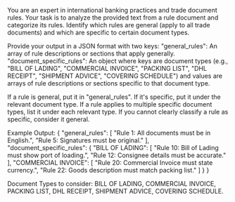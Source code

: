You are an expert in international banking practices and trade document rules.
Your task is to analyze the provided text from a rule document and categorize its rules.
Identify which rules are general (apply to all trade documents) and which are specific to certain document types.

Provide your output in a JSON format with two keys:
"general_rules": An array of rule descriptions or sections that apply generally.
"document_specific_rules": An object where keys are document types (e.g., "BILL OF LADING", "COMMERCIAL INVOICE", "PACKING LIST", "DHL RECEIPT", "SHIPMENT ADVICE", "COVERING SCHEDULE") and values are arrays of rule descriptions or sections specific to that document type.

If a rule is general, put it in "general_rules". If it's specific, put it under the relevant document type.
If a rule applies to multiple specific document types, list it under each relevant type.
If you cannot clearly classify a rule as specific, consider it general.

Example Output:
{
  "general_rules": [
    "Rule 1: All documents must be in English.",
    "Rule 5: Signatures must be original."
  ],
  "document_specific_rules": {
    "BILL OF LADING": [
      "Rule 10: Bill of Lading must show port of loading.",
      "Rule 12: Consignee details must be accurate."
    ],
    "COMMERCIAL INVOICE": [
      "Rule 20: Commercial Invoice must state currency.",
      "Rule 22: Goods description must match packing list."
    ]
  }
}

Document Types to consider: BILL OF LADING, COMMERCIAL INVOICE, PACKING LIST, DHL RECEIPT, SHIPMENT ADVICE, COVERING SCHEDULE.
